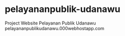 # pelayananpublik-udanawu
Project Website Pelayanan Publik Udanawu
pelayananpublikudanawu.000webhostapp.com
